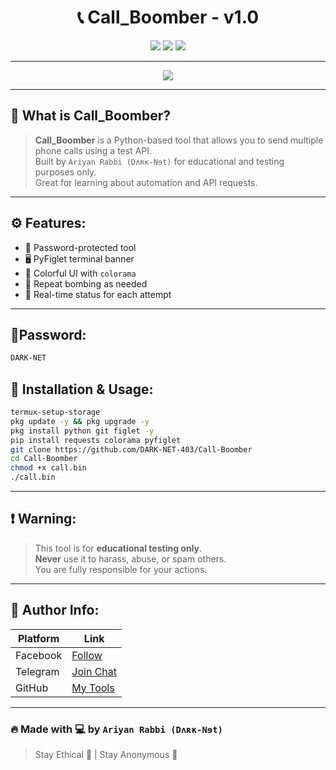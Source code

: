 
<h1 align="center">📞 Call_Boomber - v1.0</h1>
<p align="center">
  <img src="https://img.shields.io/badge/Made%20With-Python-blue?style=for-the-badge&logo=python" />
  <img src="https://img.shields.io/badge/Platform-Termux-green?style=for-the-badge&logo=android" />
  <img src="https://img.shields.io/badge/Creator-Ariyan%20Rabbi-black?style=for-the-badge&logo=github" />
</p>

---
<p align="center">
  <img src="https://readme-typing-svg.demolab.com?font=Fira+Code&size=22&pause=1000&color=FF4C98&center=true&vCenter=true&width=435&lines=Call+Bombing+Made+Easy!;Hacker+Style+Terminal;+Made+by+D%CA%8C%CA%80%C9%9Bx-N%C9%98t" />
</p>

---

## 📖 What is Call_Boomber?

> **Call_Boomber** is a Python-based tool that allows you to send multiple phone calls using a test API.  
> Built by `Ariyan Rabbi (Dʌʀĸ-Nɘt)` for educational and testing purposes only.  
> Great for learning about automation and API requests.

---

## ⚙️ Features:

- 🔐 Password-protected tool
- 🖥️ PyFiglet terminal banner
- 🌈 Colorful UI with `colorama`
- 🔁 Repeat bombing as needed
- 🚀 Real-time status for each attempt

---

## 🔑Password:
```bash
DARK-NET
```
## 📲 Installation & Usage:

```bash
termux-setup-storage
pkg update -y && pkg upgrade -y
pkg install python git figlet -y
pip install requests colorama pyfiglet
git clone https://github.com/DARK-NET-403/Call-Boomber
cd Call-Boomber
chmod +x call.bin
./call.bin
```

---

## ❗ Warning:

> This tool is for **educational testing only**.  
> **Never** use it to harass, abuse, or spam others.  
> You are fully responsible for your actions.

---

## 👤 Author Info:

| Platform   | Link |
|------------|------|
| Facebook   | [Follow](https://www.facebook.com/share/18uauurb7A/) |
| Telegram   | [Join Chat](https://t.me/DARK_NET_403) |
| GitHub     | [My Tools](https://github.com/DARK-NET-403) |

---

### 🔥 Made with 💻 by `Ariyan Rabbi (Dʌʀĸ-Nɘt)`  
> Stay Ethical 🔐 | Stay Anonymous 👤
